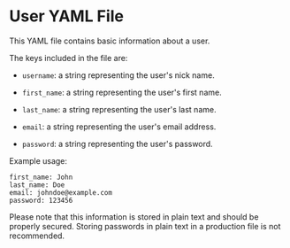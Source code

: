 # User YAML File

This YAML file contains basic information about a user.

The keys included in the file are:

- `username`: a string representing the user's nick name.

- `first_name`: a string representing the user's first name.

- `last_name`: a string representing the user's last name.

- `email`: a string representing the user's email address.

- `password`: a string representing the user's password.

Example usage:

    first_name: John
    last_name: Doe
    email: johndoe@example.com
    password: 123456

Please note that this information is stored in plain text and should be properly secured. Storing passwords in plain text in a production file is not recommended.
